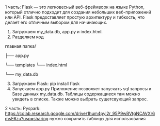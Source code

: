 1 часть: Flask — это легковесный веб-фреймворк на языке Python, который отлично подходит для создания небольших веб-приложений или API. Flask предоставляет простую архитектуру и гибкость, что делает его отличным выбором для начинающих.

1. Загружаем my_data.db, app.py и index.html.
2. Разделяем код
   
главная папка/

├── app.py

└── templates
    └── index.html
    
└── my_data.db

3. Загружаем Flask: pip install flask
4. Запускаем app.py
Приложение позволяет запускать sql запросы к Базе данных my_data.db. Таблицы содержащиеся там можно увидеть в списке. Также можно выбрать сущетсвующий запрос.

2 часть: Pyspark: https://colab.research.google.com/drive/1hum4pyi2r_95P9wBVtgNCAVXr6msE6zu?usp=sharing
нужно сохранить таблицы для использования
